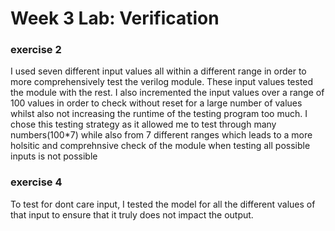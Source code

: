 # Week 3 Lab: Verification

### exercise 2
I used seven different input values all within a different range in order to more comprehensively test the verilog module. These input values tested the module with the rest. I also incremented the input values over a range of 100 values in order to check without reset for a large number of values whilst also not increasing the runtime of the testing program too much. I chose this testing strategy as it allowed me to test through many numbers(100*7) while also from 7 different ranges which leads to a more holsitic and comprehnsive check of the module when testing all possible inputs is not possible


### exercise 4
To test for dont care input, I tested the model for all the different values of that input to ensure that it truly does not impact the output. 



